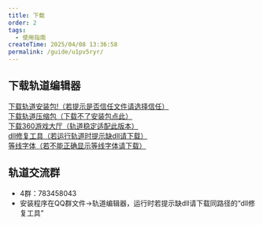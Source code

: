 ```yaml
---
title: 下载
order: 2
tags:
  - 使用指南
createTime: 2025/04/08 13:36:58
permalink: /guide/u1pv5ryr/
---
```


## 下载轨道编辑器
[下载轨道安装包!（若提示是否信任文件请选择信任）](https://doc.mstrack.cn/download/轨道编辑器v4.8.1安装包.exe)<br>
[下载轨道压缩包（下载不了安装包点此）](https://doc.mstrack.cn/download/轨道编辑器v4.8.1安装包.zip)<br>
[下载360游戏大厅（轨道稳定适配此版本）](https://doc.mstrack.cn/download/360game5_setup.exe)<br>
[dll修复工具（若运行轨道时提示缺dll请下载）](https://doc.mstrack.cn/download/dll修复工具.zip)<br>
[等线字体（若不能正确显示等线字体请下载）](https://doc.mstrack.cn/download/等线字体.zip)

## 轨道交流群
<!-- - 2群：815181032
- 3群：836426865 -->
- 4群：783458043
- 安装程序在QQ群文件→轨道编辑器，运行时若提示缺dll请下载同路径的“dll修复工具”
